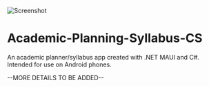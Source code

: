 ![Screenshot](https://github.com/user-attachments/assets/d15d2539-087e-4b90-8528-03aacedf00cb)
# Academic-Planning-Syllabus-CS



An academic planner/syllabus app created with .NET MAUI and C#. Intended for use on Android phones. 


--MORE DETAILS TO BE ADDED--
